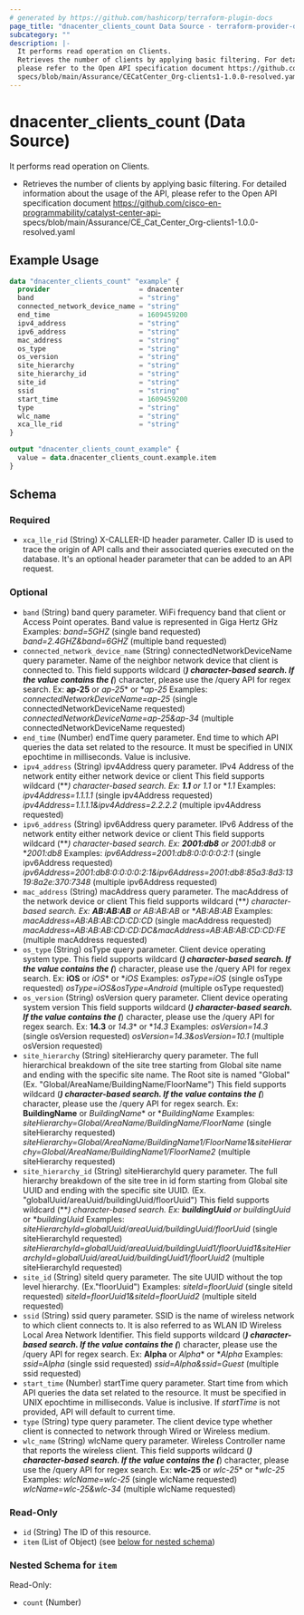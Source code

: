```yaml
---
# generated by https://github.com/hashicorp/terraform-plugin-docs
page_title: "dnacenter_clients_count Data Source - terraform-provider-dnacenter"
subcategory: ""
description: |-
  It performs read operation on Clients.
  Retrieves the number of clients by applying basic filtering. For detailed information about the usage of the API,
  please refer to the Open API specification document https://github.com/cisco-en-programmability/catalyst-center-api-
  specs/blob/main/Assurance/CECatCenter_Org-clients1-1.0.0-resolved.yaml
---
```


# dnacenter_clients_count (Data Source)

It performs read operation on Clients.

- Retrieves the number of clients by applying basic filtering. For detailed information about the usage of the API,
please refer to the Open API specification document https://github.com/cisco-en-programmability/catalyst-center-api-
specs/blob/main/Assurance/CE_Cat_Center_Org-clients1-1.0.0-resolved.yaml

## Example Usage

```terraform
data "dnacenter_clients_count" "example" {
  provider                      = dnacenter
  band                          = "string"
  connected_network_device_name = "string"
  end_time                      = 1609459200
  ipv4_address                  = "string"
  ipv6_address                  = "string"
  mac_address                   = "string"
  os_type                       = "string"
  os_version                    = "string"
  site_hierarchy                = "string"
  site_hierarchy_id             = "string"
  site_id                       = "string"
  ssid                          = "string"
  start_time                    = 1609459200
  type                          = "string"
  wlc_name                      = "string"
  xca_lle_rid                   = "string"
}

output "dnacenter_clients_count_example" {
  value = data.dnacenter_clients_count.example.item
}
```

<!-- schema generated by tfplugindocs -->
## Schema

### Required

- `xca_lle_rid` (String) X-CALLER-ID header parameter. Caller ID is used to trace the origin of API calls and their associated queries executed on the database. It's an optional header parameter that can be added to an API request.

### Optional

- `band` (String) band query parameter. WiFi frequency band that client or Access Point operates. Band value is represented in Giga Hertz GHz Examples:
*band=5GHZ* (single band requested)
*band=2.4GHZ&band=6GHZ* (multiple band requested)
- `connected_network_device_name` (String) connectedNetworkDeviceName query parameter. Name of the neighbor network device that client is connected to. This field supports wildcard (***) character-based search. If the value contains the (***) character, please use the /query API for regex search. Ex: **ap-25** or *ap-25** or **ap-25*
Examples:
*connectedNetworkDeviceName=ap-25* (single connectedNetworkDeviceName requested)
*connectedNetworkDeviceName=ap-25&ap-34* (multiple connectedNetworkDeviceName requested)
- `end_time` (Number) endTime query parameter. End time to which API queries the data set related to the resource. It must be specified in UNIX epochtime in milliseconds. Value is inclusive.
- `ipv4_address` (String) ipv4Address query parameter. IPv4 Address of the network entity either network device or client This field supports wildcard (***) character-based search.  Ex: **1.1** or *1.1** or **1.1*
Examples:
*ipv4Address=1.1.1.1* (single ipv4Address requested)
*ipv4Address=1.1.1.1&ipv4Address=2.2.2.2* (multiple ipv4Address requested)
- `ipv6_address` (String) ipv6Address query parameter. IPv6 Address of the network entity either network device or client This field supports wildcard (***) character-based search. Ex: **2001:db8** or *2001:db8** or **2001:db8*
Examples:
*ipv6Address=2001:db8:0:0:0:0:2:1* (single ipv6Address requested)
*ipv6Address=2001:db8:0:0:0:0:2:1&ipv6Address=2001:db8:85a3:8d3:1319:8a2e:370:7348* (multiple ipv6Address requested)
- `mac_address` (String) macAddress query parameter. The macAddress of the network device or client This field supports wildcard (***) character-based search.  Ex: **AB:AB:AB** or *AB:AB:AB** or **AB:AB:AB* Examples:
*macAddress=AB:AB:AB:CD:CD:CD* (single macAddress requested)
*macAddress=AB:AB:AB:CD:CD:DC&macAddress=AB:AB:AB:CD:CD:FE* (multiple macAddress requested)
- `os_type` (String) osType query parameter. Client device operating system type. This field supports wildcard (***) character-based search. If the value contains the (***) character, please use the /query API for regex search.  Ex: **iOS** or *iOS** or **iOS* Examples:
*osType=iOS* (single osType requested)
*osType=iOS&osType=Android* (multiple osType requested)
- `os_version` (String) osVersion query parameter. Client device operating system version This field supports wildcard (***) character-based search. If the value contains the (***) character, please use the /query API for regex search.  Ex: **14.3** or *14.3** or **14.3* Examples:
*osVersion=14.3* (single osVersion requested)
*osVersion=14.3&osVersion=10.1* (multiple osVersion requested)
- `site_hierarchy` (String) siteHierarchy query parameter. The full hierarchical breakdown of the site tree starting from Global site name and ending with the specific site name. The Root site is named "Global" (Ex. "Global/AreaName/BuildingName/FloorName") This field supports wildcard (***) character-based search. If the value contains the (***) character, please use the /query API for regex search.  Ex: **BuildingName** or *BuildingName** or **BuildingName* Examples: *siteHierarchy=Global/AreaName/BuildingName/FloorName* (single siteHierarchy requested) *siteHierarchy=Global/AreaName/BuildingName1/FloorName1&siteHierarchy=Global/AreaName/BuildingName1/FloorName2* (multiple siteHierarchy requested)
- `site_hierarchy_id` (String) siteHierarchyId query parameter. The full hierarchy breakdown of the site tree in id form starting from Global site UUID and ending with the specific site UUID. (Ex. "globalUuid/areaUuid/buildingUuid/floorUuid") This field supports wildcard (***) character-based search.  Ex: **buildingUuid** or *buildingUuid** or **buildingUuid* Examples: *siteHierarchyId=globalUuid/areaUuid/buildingUuid/floorUuid* (single siteHierarchyId requested) *siteHierarchyId=globalUuid/areaUuid/buildingUuid1/floorUuid1&siteHierarchyId=globalUuid/areaUuid/buildingUuid1/floorUuid2* (multiple siteHierarchyId requested)
- `site_id` (String) siteId query parameter. The site UUID without the top level hierarchy. (Ex."floorUuid") Examples: *siteId=floorUuid* (single siteId requested) *siteId=floorUuid1&siteId=floorUuid2* (multiple siteId requested)
- `ssid` (String) ssid query parameter. SSID is the name of wireless network to which client connects to. It is also referred to as WLAN ID Wireless Local Area Network Identifier. This field supports wildcard (***) character-based search. If the value contains the (***) character, please use the /query API for regex search.  Ex: **Alpha** or *Alpha** or **Alpha*
Examples:
*ssid=Alpha* (single ssid requested)
*ssid=Alpha&ssid=Guest* (multiple ssid requested)
- `start_time` (Number) startTime query parameter. Start time from which API queries the data set related to the resource. It must be specified in UNIX epochtime in milliseconds. Value is inclusive.
If *startTime* is not provided, API will default to current time.
- `type` (String) type query parameter. The client device type whether client is connected to network through Wired or Wireless medium.
- `wlc_name` (String) wlcName query parameter. Wireless Controller name that reports the wireless client. This field supports wildcard (***) character-based search. If the value contains the (***) character, please use the /query API for regex search. Ex: **wlc-25** or *wlc-25** or **wlc-25*
Examples:
*wlcName=wlc-25* (single wlcName requested)
*wlcName=wlc-25&wlc-34* (multiple wlcName requested)

### Read-Only

- `id` (String) The ID of this resource.
- `item` (List of Object) (see [below for nested schema](#nestedatt--item))

<a id="nestedatt--item"></a>
### Nested Schema for `item`

Read-Only:

- `count` (Number)
